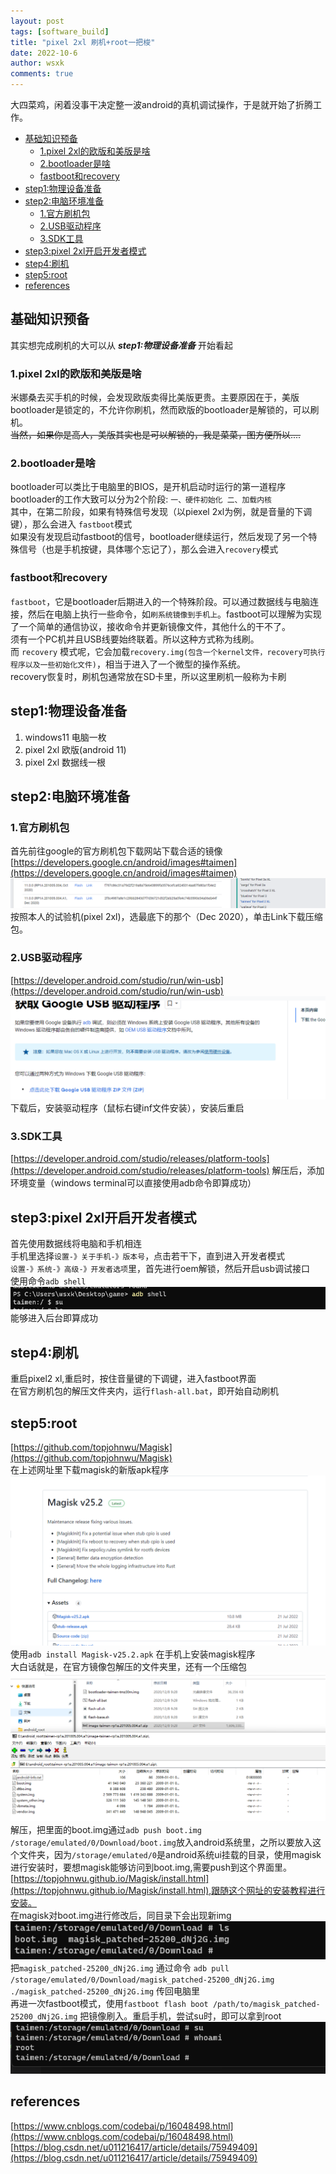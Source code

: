 ```yaml
---
layout: post
tags: [software_build]
title: "pixel 2xl 刷机+root一把梭"
date: 2022-10-6
author: wsxk
comments: true
---
```


大四菜鸡，闲着没事干决定整一波android的真机调试操作，于是就开始了折腾工作。<br>

- [基础知识预备<br>](#基础知识预备)
  - [1.pixel 2xl的欧版和美版是啥<br>](#1pixel-2xl的欧版和美版是啥)
  - [2.bootloader是啥<br>](#2bootloader是啥)
  - [fastboot和recovery<br>](#fastboot和recovery)
- [step1:物理设备准备<br>](#step1物理设备准备)
- [step2:电脑环境准备<br>](#step2电脑环境准备)
  - [1.官方刷机包<br>](#1官方刷机包)
  - [2.USB驱动程序<br>](#2usb驱动程序)
  - [3.SDK工具<br>](#3sdk工具)
- [step3:pixel 2xl开启开发者模式<br>](#step3pixel-2xl开启开发者模式)
- [step4:刷机<br>](#step4刷机)
- [step5:root<br>](#step5root)
- [references<br>](#references)

## 基础知识预备<br>
其实想完成刷机的大可以从 ***step1:物理设备准备*** 开始看起<br>
### 1.pixel 2xl的欧版和美版是啥<br>
米娜桑去买手机的时候，会发现欧版卖得比美版更贵。主要原因在于，美版bootloader是锁定的，不允许你刷机，然而欧版的bootloader是解锁的，可以刷机。<br>
~~当然，如果你是高人，美版其实也是可以解锁的，我是菜菜，图方便所以....~~<br>
### 2.bootloader是啥<br>
bootloader可以类比于电脑里的BIOS，是开机启动时运行的第一道程序<br>
bootloader的工作大致可以分为2个阶段: `一、硬件初始化 二、加载内核` <br>
其中，在第二阶段，如果有特殊信号发现（以piexel 2xl为例，就是音量的下调键），那么会进入
`fastboot`模式<br>
如果没有发现启动fastboot的信号，bootloader继续运行，然后发现了另一个特殊信号（也是手机按键，具体哪个忘记了），那么会进入`recovery`模式 <br>
### fastboot和recovery<br>
`fastboot`，它是bootloader后期进入的一个特殊阶段。可以通过数据线与电脑连接，然后在电脑上执行一些命令，如`刷系统镜像到手机上`。fastboot可以理解为实现了一个简单的通信协议，接收命令并更新镜像文件，其他什么的干不了。<br>
须有一个PC机并且USB线要始终联着。所以这种方式称为线刷。<br>
而 `recovery` 模式呢，它会加载`recovery.img(包含一个kernel文件，recovery可执行程序以及一些初始化文件)`，相当于进入了一个微型的操作系统。<br>
recovery恢复时，刷机包通常放在SD卡里，所以这里刷机一般称为卡刷<br>
## step1:物理设备准备<br>
1. windows11 电脑一枚<br>
2. pixel 2xl 欧版(android 11)<br>
3. pixel 2xl 数据线一根<br>
## step2:电脑环境准备<br>
### 1.官方刷机包<br>
首先前往google的官方刷机包下载网站下载合适的镜像<br>
[https://developers.google.cn/android/images#taimen](https://developers.google.cn/android/images#taimen)
![](https://raw.githubusercontent.com/wsxk/wsxk_pictures/main/2022-6-27-DNS/20221006145430.png)
按照本人的试验机(pixel 2xl)，选最底下的那个（Dec 2020），单击Link下载压缩包。<br>
### 2.USB驱动程序<br>
[https://developer.android.com/studio/run/win-usb](https://developer.android.com/studio/run/win-usb)<br>
![](https://raw.githubusercontent.com/wsxk/wsxk_pictures/main/2022-6-27-DNS/20221006145637.png)
下载后，安装驱动程序（鼠标右键inf文件安装），安装后重启<br>
### 3.SDK工具<br>
[https://developer.android.com/studio/releases/platform-tools](https://developer.android.com/studio/releases/platform-tools)
解压后，添加环境变量（windows terminal可以直接使用adb命令即算成功）<br>
## step3:pixel 2xl开启开发者模式<br>
首先使用数据线将电脑和手机相连<br>
手机里选择`设置-》关于手机-》版本号`，点击若干下，直到进入开发者模式<br>
`设置-》系统-》高级-》开发者选项`里，首先进行oem解锁，然后开启usb调试接口<br>
使用命令`adb shell`
![](https://raw.githubusercontent.com/wsxk/wsxk_pictures/main/2022-6-27-DNS/20221006150307.png)
能够进入后台即算成功<br>
## step4:刷机<br>
重启pixel2 xl,重启时，按住音量键的下调键，进入fastboot界面<br>
在官方刷机包的解压文件夹内，运行`flash-all.bat`，即开始自动刷机<br>
## step5:root<br>
[https://github.com/topjohnwu/Magisk](https://github.com/topjohnwu/Magisk)<br>
在上述网址里下载magisk的新版apk程序<br>
![](https://raw.githubusercontent.com/wsxk/wsxk_pictures/main/2022-6-27-DNS/20221006150637.png)
使用`adb install Magisk-v25.2.apk` 在手机上安装magisk程序<br>
大白话就是，在官方镜像包解压的文件夹里，还有一个压缩包<br>
![](https://raw.githubusercontent.com/wsxk/wsxk_pictures/main/2022-6-27-DNS/20221006150844.png)
解压，把里面的boot.img通过`adb push boot.img /storage/emulated/0/Download/boot.img`放入android系统里，之所以要放入这个文件夹，因为`/storage/emulated/0`是android系统ui挂载的目录，使用magisk进行安装时，要想magisk能够访问到boot.img,需要push到这个界面里。<br>
[https://topjohnwu.github.io/Magisk/install.html](https://topjohnwu.github.io/Magisk/install.html),跟随这个网址的安装教程进行安装。<br>
在magisk对boot.img进行修改后，同目录下会出现新img<br>
![](https://raw.githubusercontent.com/wsxk/wsxk_pictures/main/2022-6-27-DNS/20221006151300.png)
把`magisk_patched-25200_dNj2G.img` 通过命令 `adb pull /storage/emulated/0/Download/magisk_patched-25200_dNj2G.img ./magisk_patched-25200_dNj2G.img` 传回电脑里<br>
再进一次fastboot模式，使用`fastboot flash boot /path/to/magisk_patched-25200_dNj2G.img` 把镜像刷入。重启手机，尝试su时，即可以拿到root<br>
![](https://raw.githubusercontent.com/wsxk/wsxk_pictures/main/2022-6-27-DNS/20221006151713.png)


## references<br>
[https://www.cnblogs.com/codebai/p/16048498.html](https://www.cnblogs.com/codebai/p/16048498.html)<br>
[https://blog.csdn.net/u011216417/article/details/75949409](https://blog.csdn.net/u011216417/article/details/75949409)<br>